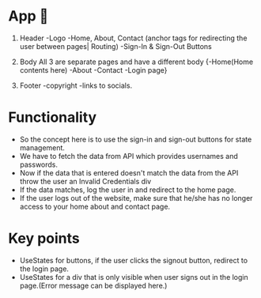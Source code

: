 # App 🚀

1. Header
  -Logo
  -Home, About, Contact (anchor tags for redirecting the user between pages| Routing)
  -Sign-In & Sign-Out Buttons

2. Body
   All 3 are separate pages and have a different body
  {-Home(Home contents here)
  -About
  -Contact
  -Login page} 

3. Footer
  -copyright
  -links to socials.

  # Functionality

  - So the concept here is to use the sign-in and sign-out buttons for state management. 
  - We have to fetch the data from API which provides usernames and passwords.
  - Now if the data that is entered doesn't match the data from the API throw the user  an Invalid Credentials div
  - If the data matches, log the user in and redirect to the home page.
  - If the user logs out of the website, make sure that he/she has no longer access to your home about and contact page.


  # Key points

  - UseStates for buttons, if the user clicks the signout button, redirect to the login page.
  - UseStates for a div that is only visible when user signs out in the login page.(Error message can be displayed here.)